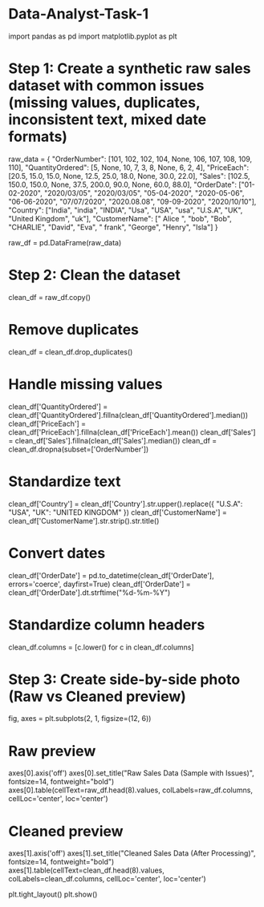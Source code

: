 # Data-Analyst-Task-1
import pandas as pd
import matplotlib.pyplot as plt

# Step 1: Create a synthetic raw sales dataset with common issues (missing values, duplicates, inconsistent text, mixed date formats)
raw_data = {
    "OrderNumber": [101, 102, 102, 104, None, 106, 107, 108, 109, 110],
    "QuantityOrdered": [5, None, 10, 7, 3, 8, None, 6, 2, 4],
    "PriceEach": [20.5, 15.0, 15.0, None, 12.5, 25.0, 18.0, None, 30.0, 22.0],
    "Sales": [102.5, 150.0, 150.0, None, 37.5, 200.0, 90.0, None, 60.0, 88.0],
    "OrderDate": ["01-02-2020", "2020/03/05", "2020/03/05", "05-04-2020", "2020-05-06",
                  "06-06-2020", "07/07/2020", "2020.08.08", "09-09-2020", "2020/10/10"],
    "Country": ["India", "india", "INDIA", "Usa", "USA", "usa", "U.S.A", "UK", "United Kingdom", "uk"],
    "CustomerName": [" Alice ", "bob", "Bob", "CHARLIE", "David", "Eva", " frank", "George", "Henry", "Isla"]
}

raw_df = pd.DataFrame(raw_data)

# Step 2: Clean the dataset
clean_df = raw_df.copy()

# Remove duplicates
clean_df = clean_df.drop_duplicates()

# Handle missing values
clean_df['QuantityOrdered'] = clean_df['QuantityOrdered'].fillna(clean_df['QuantityOrdered'].median())
clean_df['PriceEach'] = clean_df['PriceEach'].fillna(clean_df['PriceEach'].mean())
clean_df['Sales'] = clean_df['Sales'].fillna(clean_df['Sales'].median())
clean_df = clean_df.dropna(subset=['OrderNumber'])

# Standardize text
clean_df['Country'] = clean_df['Country'].str.upper().replace({
    "U.S.A": "USA", "UK": "UNITED KINGDOM"
})
clean_df['CustomerName'] = clean_df['CustomerName'].str.strip().str.title()

# Convert dates
clean_df['OrderDate'] = pd.to_datetime(clean_df['OrderDate'], errors='coerce', dayfirst=True)
clean_df['OrderDate'] = clean_df['OrderDate'].dt.strftime("%d-%m-%Y")

# Standardize column headers
clean_df.columns = [c.lower() for c in clean_df.columns]

# Step 3: Create side-by-side photo (Raw vs Cleaned preview)
fig, axes = plt.subplots(2, 1, figsize=(12, 6))

# Raw preview
axes[0].axis('off')
axes[0].set_title("Raw Sales Data (Sample with Issues)", fontsize=14, fontweight="bold")
axes[0].table(cellText=raw_df.head(8).values, colLabels=raw_df.columns, cellLoc='center', loc='center')

# Cleaned preview
axes[1].axis('off')
axes[1].set_title("Cleaned Sales Data (After Processing)", fontsize=14, fontweight="bold")
axes[1].table(cellText=clean_df.head(8).values, colLabels=clean_df.columns, cellLoc='center', loc='center')

plt.tight_layout()
plt.show()
